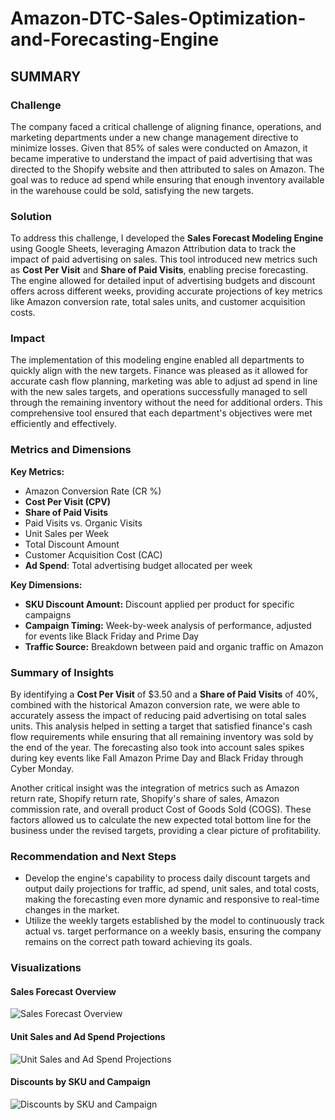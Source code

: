 # Amazon-DTC-Sales-Optimization-and-Forecasting-Engine

## **SUMMARY**

### **Challenge**

The company faced a critical challenge of aligning finance, operations, and marketing departments under a new change management directive to minimize losses. Given that 85% of sales were conducted on Amazon, it became imperative to understand the impact of paid advertising that was directed to the Shopify website and then attributed to sales on Amazon. The goal was to reduce ad spend while ensuring that enough inventory available in the warehouse could be sold, satisfying the new targets.

### **Solution**

To address this challenge, I developed the **Sales Forecast Modeling Engine** using Google Sheets, leveraging Amazon Attribution data to track the impact of paid advertising on sales. This tool introduced new metrics such as **Cost Per Visit** and **Share of Paid Visits**, enabling precise forecasting. The engine allowed for detailed input of advertising budgets and discount offers across different weeks, providing accurate projections of key metrics like Amazon conversion rate, total sales units, and customer acquisition costs.

### **Impact**

The implementation of this modeling engine enabled all departments to quickly align with the new targets. Finance was pleased as it allowed for accurate cash flow planning, marketing was able to adjust ad spend in line with the new sales targets, and operations successfully managed to sell through the remaining inventory without the need for additional orders. This comprehensive tool ensured that each department's objectives were met efficiently and effectively.

### **Metrics and Dimensions**

**Key Metrics:**
- Amazon Conversion Rate (CR %)
- **Cost Per Visit (CPV)**
- **Share of Paid Visits**
- Paid Visits vs. Organic Visits
- Unit Sales per Week
- Total Discount Amount
- Customer Acquisition Cost (CAC)
- **Ad Spend**: Total advertising budget allocated per week

**Key Dimensions:**
- **SKU Discount Amount:** Discount applied per product for specific campaigns
- **Campaign Timing:** Week-by-week analysis of performance, adjusted for events like Black Friday and Prime Day
- **Traffic Source:** Breakdown between paid and organic traffic on Amazon

### **Summary of Insights**

By identifying a **Cost Per Visit** of $3.50 and a **Share of Paid Visits** of 40%, combined with the historical Amazon conversion rate, we were able to accurately assess the impact of reducing paid advertising on total sales units. This analysis helped in setting a target that satisfied finance's cash flow requirements while ensuring that all remaining inventory was sold by the end of the year. The forecasting also took into account sales spikes during key events like Fall Amazon Prime Day and Black Friday through Cyber Monday.

Another critical insight was the integration of metrics such as Amazon return rate, Shopify return rate, Shopify's share of sales, Amazon commission rate, and overall product Cost of Goods Sold (COGS). These factors allowed us to calculate the new expected total bottom line for the business under the revised targets, providing a clear picture of profitability.

### **Recommendation and Next Steps**

- Develop the engine's capability to process daily discount targets and output daily projections for traffic, ad spend, unit sales, and total costs, making the forecasting even more dynamic and responsive to real-time changes in the market.
- Utilize the weekly targets established by the model to continuously track actual vs. target performance on a weekly basis, ensuring the company remains on the correct path toward achieving its goals.

### **Visualizations**

#### **Sales Forecast Overview**

![Sales Forecast Overview](#)

#### **Unit Sales and Ad Spend Projections**

![Unit Sales and Ad Spend Projections](#)

#### **Discounts by SKU and Campaign**

![Discounts by SKU and Campaign](#)


